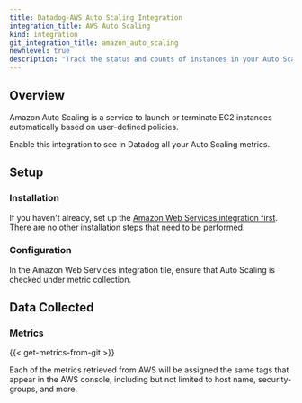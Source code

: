 ```yaml
---
title: Datadog-AWS Auto Scaling Integration
integration_title: AWS Auto Scaling
kind: integration
git_integration_title: amazon_auto_scaling
newhlevel: true
description: "Track the status and counts of instances in your Auto Scaling groups."
---
```


## Overview

Amazon Auto Scaling is a service to launch or terminate EC2 instances automatically based on user-defined policies.

Enable this integration to see in Datadog all your Auto Scaling metrics.

## Setup
### Installation

If you haven't already, set up the [Amazon Web Services integration first](/integrations/aws). There are no other installation steps that need to be performed.

### Configuration

In the Amazon Web Services integration tile, ensure that Auto Scaling is checked under metric collection.

## Data Collected
### Metrics

{{< get-metrics-from-git >}}

Each of the metrics retrieved from AWS will be assigned the same tags that appear in the AWS console, including but not limited to host name, security-groups, and more.
